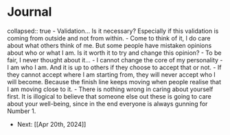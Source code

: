 # Journal
collapsed:: true
	- Validation... Is it necessary? Especially if this validation is coming from outside and not from within.
	- Come to think of it, I do care about what others think of me. But some people have mistaken opinions about who or what I am. Is it worth it to try and change this opinion?
	- To be fair, I never thought about it...
	- I cannot change the core of my personality - I am who I am. And it is up to others if they choose to accept that or not.
	- If they cannot accept where I am starting from, they will never accept who I will become. Because the finish line keeps moving when people realise that I am moving close to it.
	- There is nothing wrong in caring about yourself first. It is illogical to believe that someone else out these is going to care about your well-being, since in the end everyone is always gunning for Number 1.
- Next: [[Apr 20th, 2024]]